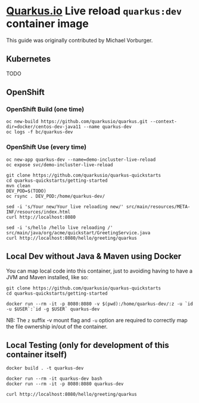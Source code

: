# [Quarkus.io](http://quarkus.io) Live reload `quarkus:dev` container image

This guide was originally contributed by Michael Vorburger.

## Kubernetes

TODO

## OpenShift

### OpenShift Build (one time)

    oc new-build https://github.com/quarkusio/quarkus.git --context-dir=docker/centos-dev-java11 --name quarkus-dev
    oc logs -f bc/quarkus-dev

### OpenShift Use (every time)

    oc new-app quarkus-dev --name=demo-incluster-live-reload
    oc expose svc/demo-incluster-live-reload

    git clone https://github.com/quarkusio/quarkus-quickstarts
    cd quarkus-quickstarts/getting-started
    mvn clean
    DEV_POD=$(TODO)
    oc rsync . DEV_POD:/home/quarkus-dev/

    sed -i 's/Your new/Your live reloading new/' src/main/resources/META-INF/resources/index.html
    curl http://localhost:8080

    sed -i 's/hello /hello live reloading /' src/main/java/org/acme/quickstart/GreetingService.java
    curl http://localhost:8080/hello/greeting/quarkus

## Local Dev without Java & Maven using Docker

You can map local code into this container, just to avoiding having to have a JVM and Maven installed, like so:

    git clone https://github.com/quarkusio/quarkus-quickstarts
    cd quarkus-quickstarts/getting-started

    docker run --rm -it -p 8080:8080 -v $(pwd):/home/quarkus-dev/:z -u `id -u $USER`:`id -g $USER` quarkus-dev

NB: The `z` suffix -v mount flag and `-u` option are required to correctly map the file ownership in/out of the container.

## Local Testing (only for development of this container itself)

    docker build . -t quarkus-dev

    docker run --rm -it quarkus-dev bash
    docker run --rm -it -p 8080:8080 quarkus-dev

    curl http://localhost:8080/hello/greeting/quarkus
